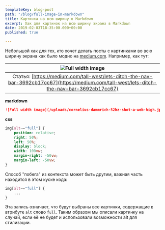 ```yaml
---
templateKey: blog-post
path: "/blog/full-image-in-markdown"
title: Картинка на всю ширину в Markdown
excerpt: Хак для картинок на всю ширину экрана в Markdown
date: 2019-02-03T18:35:00.000+00:00
published: true

---
```

Небольшой хак для тех, кто хочет делать посты с картинками во всю ширину экрана как было модно на [medium.com](https://medium.com). 
Например, как тут:
<div class="image-with-caption"></div>

| ![Full width image](/uploads/medium-article.png) |
|:--:|
| Статья: [https://medium.com/tall-west/lets-ditch-the-nav-bar-3692cb17cc67](https://medium.com/tall-west/lets-ditch-the-nav-bar-3692cb17cc67) |

**markdown**
```markdown
![Full width image](/uploads/cornelius-dammrich-52hz-shot-a-web-high.jpg)
```

**css**
```css
img[alt~="full"] {
    position: relative;
    right: 50%;
    left: 50%;
    display: block;
    width: 100vw;
    margin-right: -50vw;
    margin-left: -50vw;
}
```

Способ "побега" из контекста может быть другим, важная часть находится в этом куске кода:

```css
img[alt~="full"] {
    ...
}
```

Эта запись означает, что будут выбраны все картинки, содержащие в атрибуте `alt` слово `full`. Таким образом мы описали картинку на случай, если её не будет и использовали возможности alt для стилизации.